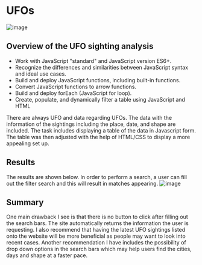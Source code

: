 # UFOs
![image](https://user-images.githubusercontent.com/95547517/158126458-eabb0c93-1ead-48e6-846d-073a4043978c.png)

## Overview of the UFO sighting analysis

- Work with JavaScript "standard" and JavaScript version ES6+.
- Recognize the differences and similarities between JavaScript syntax and ideal use cases.
- Build and deploy JavaScript functions, including built-in functions.
- Convert JavaScript functions to arrow functions.
- Build and deploy forEach (JavaScript for loop).
- Create, populate, and dynamically filter a table using JavaScript and HTML

There are always UFO and data regarding UFOs. The data with the information of the sightings including the place, date, and shape are included. The task includes displaying a table of the data in Javascript form. The table was then adjusted with the help of HTML/CSS to display a more appealing set up.

## Results

The results are shown below. In order to perform a search, a user can fill out the filter search and this will result in matches appearing.
![image](https://user-images.githubusercontent.com/95547517/158125063-d157a709-565e-4c5b-a4fb-65f788c47fad.png)

## Summary

One main drawback I see is that there is no button to click after filling out the search bars. The site automatically returns the information the user is requesting. I also recommend that having the latest UFO sightings listed onto the website will be more beneficial as people may want to look into recent cases. Another recommendation I have includes the possibility of drop down options in the search bars which may help users find the cities, days and shape at a faster pace. 
